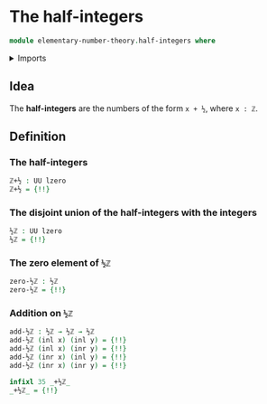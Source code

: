 # The half-integers

```agda
module elementary-number-theory.half-integers where
```

<details><summary>Imports</summary>

```agda
open import elementary-number-theory.addition-integers
open import elementary-number-theory.integers

open import foundation.coproduct-types
open import foundation.universe-levels
```

</details>

## Idea

The **half-integers** are the numbers of the form `x + ½`, where `x : ℤ`.

## Definition

### The half-integers

```agda
ℤ+½ : UU lzero
ℤ+½ = {!!}
```

### The disjoint union of the half-integers with the integers

```agda
½ℤ : UU lzero
½ℤ = {!!}
```

### The zero element of `½ℤ`

```agda
zero-½ℤ : ½ℤ
zero-½ℤ = {!!}
```

### Addition on `½ℤ`

```agda
add-½ℤ : ½ℤ → ½ℤ → ½ℤ
add-½ℤ (inl x) (inl y) = {!!}
add-½ℤ (inl x) (inr y) = {!!}
add-½ℤ (inr x) (inl y) = {!!}
add-½ℤ (inr x) (inr y) = {!!}

infixl 35 _+½ℤ_
_+½ℤ_ = {!!}
```
